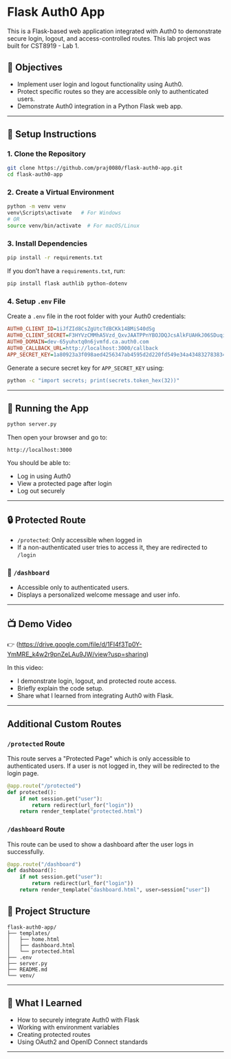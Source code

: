 # Flask Auth0 App

This is a Flask-based web application integrated with Auth0 to demonstrate secure login, logout, and access-controlled routes. This lab project was built for CST8919 - Lab 1.

## 🎯 Objectives

- Implement user login and logout functionality using Auth0.
- Protect specific routes so they are accessible only to authenticated users.
- Demonstrate Auth0 integration in a Python Flask web app.

---

## 🚀 Setup Instructions

### 1. Clone the Repository

```bash
git clone https://github.com/praj0080/flask-auth0-app.git
cd flask-auth0-app
```

### 2. Create a Virtual Environment

```bash
python -m venv venv
venv\Scripts\activate   # For Windows
# OR
source venv/bin/activate  # For macOS/Linux
```

### 3. Install Dependencies

```bash
pip install -r requirements.txt
```

If you don’t have a `requirements.txt`, run:

```bash
pip install flask authlib python-dotenv
```

### 4. Setup `.env` File

Create a `.env` file in the root folder with your Auth0 credentials:

```ini
AUTH0_CLIENT_ID=1iJfZId8CsZgUtcTdBCKk14BMiS40dSg
AUTH0_CLIENT_SECRET=F3HYVzCMMhA5Vzd_QxvJAATPPnYBOJDQJcsAlkFUAHkJ06SDuqi3LvQePS2plFcJ
AUTH0_DOMAIN=dev-65yuhxtq0n6jvmfd.ca.auth0.com
AUTH0_CALLBACK_URL=http://localhost:3000/callback
APP_SECRET_KEY=1a80923a3f098aed4256347ab4595d2d220fd549e34a4348327838344d2808d8


```

Generate a secure secret key for `APP_SECRET_KEY` using:

```bash
python -c "import secrets; print(secrets.token_hex(32))"

```

---

## 🔧 Running the App

```bash
python server.py
```

Then open your browser and go to:

```
http://localhost:3000
```

You should be able to:

- Log in using Auth0
- View a protected page after login
- Log out securely

---

## 🔒 Protected Route

- `/protected`: Only accessible when logged in
- If a non-authenticated user tries to access it, they are redirected to `/login`
### 🔸 `/dashboard`

- Accessible only to authenticated users.
- Displays a personalized welcome message and user info.


---

## 📺 Demo Video

👉 (https://drive.google.com/file/d/1FI4f3Tp0Y-YmMRE_k4w2r9pnZeLAu9JW/view?usp=sharing)

In this video:

- I demonstrate login, logout, and protected route access.
- Briefly explain the code setup.
- Share what I learned from integrating Auth0 with Flask.

---
## Additional Custom Routes

### `/protected` Route
This route serves a "Protected Page" which is only accessible to authenticated users. If a user is not logged in, they will be redirected to the login page.

```python
@app.route("/protected")
def protected():
    if not session.get("user"):
        return redirect(url_for("login"))
    return render_template("protected.html")
```

### `/dashboard` Route
This route can be used to show a dashboard after the user logs in successfully.

```python
@app.route("/dashboard")
def dashboard():
    if not session.get("user"):
        return redirect(url_for("login"))
    return render_template("dashboard.html", user=session["user"])
```
## 📂 Project Structure

```
flask-auth0-app/
├── templates/
│   ├── home.html
│   ├── dashboard.html
│   └── protected.html
├── .env
├── server.py
├── README.md
└── venv/
```

---

## 🙌 What I Learned

- How to securely integrate Auth0 with Flask
- Working with environment variables
- Creating protected routes
- Using OAuth2 and OpenID Connect standards

---


 
